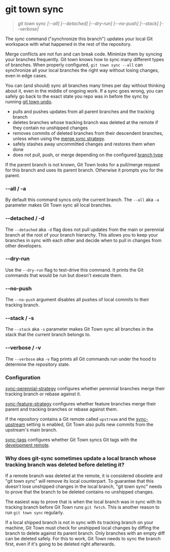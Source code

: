 # git town sync

> _git town sync [--all] [--detached] [--dry-run] [--no-push] [--stack]
> [--verbose]_

The _sync_ command ("synchronize this branch") updates your local Git workspace
with what happened in the rest of the repository.

Merge conflicts are not fun and can break code. Minimize them by syncing your
branches frequently. Git town knows how to sync many different types of
branches. When properly configured, `git town sync --all` can synchronize all
your local branches the right way without losing changes, even in edge cases.

You can (and should) sync all branches many times per day without thinking about
it, even in the middle of ongoing work. If a sync goes wrong, you can safely go
back to the exact state you repo was in before the sync by running
[git town undo](undo.md).

- pulls and pushes updates from all parent branches and the tracking branch
- deletes branches whose tracking branch was deleted at the remote if they
  contain no unshipped changes
- removes commits of deleted branches from their descendent branches, unless
  when using the
  [merge sync strategy](../preferences/sync-feature-strategy.md#merge).
- safely stashes away uncommitted changes and restores them when done
- does not pull, push, or merge depending on the configured
  [branch type](../branch-types.md)

If the parent branch is not known, Git Town looks for a pull/merge request for
this branch and uses its parent branch. Otherwise it prompts you for the parent.

### --all / -a

By default this command syncs only the current branch. The `--all` aka `-a`
parameter makes Git Town sync all local branches.

### --detached / -d

The `--detached` aka `-d` flag does not pull updates from the main or perennial
branch at the root of your branch hierarchy. This allows you to keep your
branches in sync with each other and decide when to pull in changes from other
developers.

### --dry-run

Use the `--dry-run` flag to test-drive this command. It prints the Git commands
that would be run but doesn't execute them.

### --no-push

The `--no-push` argument disables all pushes of local commits to their tracking
branch.

### --stack / -s

The `--stack` aka `-s` parameter makes Git Town sync all branches in the stack
that the current branch belongs to.

### --verbose / -v

The `--verbose` aka `-v` flag prints all Git commands run under the hood to
determine the repository state.

### Configuration

[sync-perennial-strategy](../preferences/sync-perennial-strategy.md) configures
whether perennial branches merge their tracking branch or rebase against it.

[sync-feature-strategy](../preferences/sync-feature-strategy.md) configures
whether feature branches merge their parent and tracking branches or rebase
against them.

If the repository contains a Git remote called `upstream` and the
[sync-upstream](../preferences/sync-upstream.md) setting is enabled, Git Town
also pulls new commits from the upstream's main branch.

[sync-tags](../preferences/sync-tags.md) configures whether Git Town syncs Git
tags with the [development remote](../preferences/dev-remote.md).

### Why does git-sync sometimes update a local branch whose tracking branch was deleted before deleting it?

If a remote branch was deleted at the remote, it is considered obsolete and "git
town sync" will remove its local counterpart. To guarantee that this doesn't
lose unshipped changes in the local branch, "git town sync" needs to prove that
the branch to be deleted contains no unshipped changes.

The easiest way to prove that is when the local branch was in sync with its
tracking branch before Git Town runs `git fetch`. This is another reason to run
`git town sync` regularly.

If a local shipped branch is not in sync with its tracking branch on your
machine, Git Town must check for unshipped local changes by diffing the branch
to delete against its parent branch. Only branches with an empty diff can be
deleted safely. For this to work, Git Town needs to sync the branch first, even
if it's going to be deleted right afterwards.
